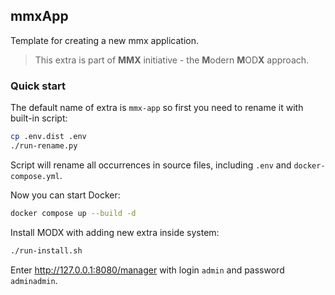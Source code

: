 mmxApp
---
Template for creating a new mmx application.

> This extra is part of **MMX** initiative - the **M**odern **M**OD**X** approach.

### Quick start

The default name of extra is `mmx-app` so first you need to rename it with built-in script:
```sh
cp .env.dist .env
./run-rename.py
```

Script will rename all occurrences in source files, including `.env` and `docker-compose.yml`.

Now you can start Docker:
```sh
docker compose up --build -d
```

Install MODX with adding new extra inside system:
```sh
./run-install.sh
```

Enter http://127.0.0.1:8080/manager with login `admin` and password `adminadmin`.